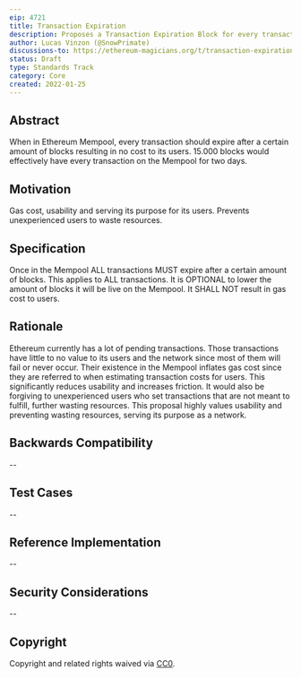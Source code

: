 ```yaml
---
eip: 4721
title: Transaction Expiration
description: Proposes a Transaction Expiration Block for every transaction.
author: Lucas Vinzon (@SnowPrimate)
discussions-to: https://ethereum-magicians.org/t/transaction-expiration-initial-eip-proposal/8118
status: Draft
type: Standards Track
category: Core
created: 2022-01-25
---
```


## Abstract
When in Ethereum Mempool, every transaction should expire after a certain amount of blocks resulting in no cost to its users. 15.000 blocks would effectively have every transaction on the Mempool for two days.

## Motivation
Gas cost, usability and serving its purpose for its users. Prevents unexperienced users to waste resources.

## Specification
Once in the Mempool ALL transactions MUST expire after a certain amount of blocks. This applies to ALL transactions. It is OPTIONAL to lower the amount of blocks it will be live on the Mempool. It SHALL NOT result in gas cost to users.

## Rationale
Ethereum currently has a lot of pending transactions. Those transactions have little to no value to its users and the network since most of them will fail or never occur. Their existence in the Mempool inflates gas cost since they are referred to when estimating transaction costs for users. This significantly reduces usability and increases friction. It would also be forgiving to unexperienced users who set transactions that are not meant to fulfill, further wasting resources. This proposal highly values usability and preventing wasting resources, serving its purpose as a network.

## Backwards Compatibility
--

## Test Cases
--

## Reference Implementation
--

## Security Considerations
--

## Copyright
Copyright and related rights waived via [CC0](https://creativecommons.org/publicdomain/zero/1.0/).
